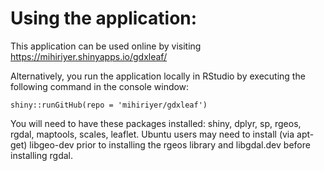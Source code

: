 # Using the application:

This application can be used online by visiting https://mihiriyer.shinyapps.io/gdxleaf/

Alternatively, you run the application locally in RStudio by executing the following command in the console window:

`shiny::runGitHub(repo = 'mihiriyer/gdxleaf')`

You will need to have these packages installed: shiny, dplyr, sp, rgeos, rgdal, maptools, scales, leaflet. Ubuntu users may need to install (via apt-get) libgeo-dev prior to installing the rgeos library and libgdal.dev before installing rgdal.